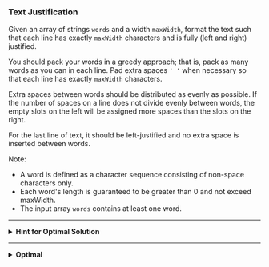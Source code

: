 ### Text Justification

Given an array of strings `words` and a width `maxWidth`, format the text such that each line has exactly `maxWidth` characters and is fully (left and right) justified.

You should pack your words in a greedy approach; that is, pack as many words as you can in each line. Pad extra spaces `' '` when necessary so that each line has exactly `maxWidth` characters.

Extra spaces between words should be distributed as evenly as possible. If the number of spaces on a line does not divide evenly between words, the empty slots on the left will be assigned more spaces than the slots on the right.

For the last line of text, it should be left-justified and no extra space is inserted between words.

Note:

* A word is defined as a character sequence consisting of non-space characters only.
* Each word's length is guaranteed to be greater than 0 and not exceed maxWidth.
* The input array `words` contains at least one word.

---
<details>
<summary><b>Hint for Optimal Solution</b></summary>
  
Process the lines one at a time; trying to fit as many words into a line as possible knowing that there must be at least 1 space between words. 

Then try to split the remaining spaces between each word. 

</details>

---
<details>
<summary><b>Optimal</b></summary>

This solution utilizes a `buffer` queue. At its core, we fill up the buffer until `maxWidth` is reached, then calculate the spacing required to form each line. 

First initialize an output array to hold the resulting lines. 

Next, initialize the `buffer` queue to contain the first string of our input `words` array, and a `bLen` variable, initialized to the length of this first word. `bLen`  indicates the minimum possible length of the buffer. 

Now, loop through the array, adding words to the `buffer` queue until `bLen > maxWidth`. Note that `bLen` must be incremented by `1 + len(word)`, since there must be at least 1 space between words. 

Once adding a string results in exceeding `maxWidth`, its time to process our string. There are two cases:

1. If `len(buffer) == 1`, put this word at the start of the string, then pad spaces to fill our `maxWidth` requirement.

2. Otherwise, we can now calculate the number of spaces required to fill between each word. 

<table><tr><td>

Since `bLen` denotes the minimum width, we can find the # of spaces left to fill with `extra = maxWidth - bLen`.

These spaces will have to be divided evenly between the word gaps. The number of gaps that we need to divide is equal to `len(buffer) - 1`, so we can find this padding amount with:
 `spaceCount = extra // (len(buffer) - 1) + 1`.

 The `+1` is required since our `bLen` is already accounting for a single space between words. 

Furthermore, there may still be some spaces left over, which must be allocated to the gaps on the left. We can calculate how many of these gaps need extra spaces with:
 `extraSpace = extra % (len(buffer) - 1)`

</td></tr></table>

Once the required spacing is calculated, simply fill the first `extraSpace` gaps with `spaceCount + 1` number of spaces, then fill the rest of the gaps with `spaceCount` number of spaces. 

Once a line has been formed, append it to the output, initialize our `buffer` to the currently iterated word, and reset `bLen` to the length of this word. 

Finally, at the end of the loop there may still be remaining words in the buffer. Simply add a single space between these remaining words, then pad extra spaces to fill our `maxWidth` requirement.

*Time: `O(n)`*
>We are iterating through the input `words` array a twice - once to fill our buffer and a second time to empty our buffer and form our lines. 

*Space: `O(n * maxWidth)`*
> The worst case is when each word is on its own line, each of which has a mininum length of maxWidth. 

```python
class Solution:
    def fullJustify(self, words: List[str], maxWidth: int) -> List[str]:
        buffer = [words[0]]
        bLen = len(words[0])
        out = []
        
        # Iterate through each word
        for i in range(1, len(words)):
            
            l = len(words[i])
            # If adding this word to the buffer results in bLen > maxWidth
            # its time to process a new line to our output
            if bLen + l + 1 > maxWidth:
                extra = maxWidth - bLen

                # If buffer length is 1
                if len(buffer) == 1:
                    out.append(buffer.pop(0) + " " * extra)
                    
                # Otherwise, calculate the space paddings necessary
                # then construct the line
                else:
                    spaceCount = extra // (len(buffer) - 1) + 1
                    extraSpace = extra % (len(buffer) - 1)

                    line = ""

                    while buffer:
                        line += buffer.pop(0)
                        if buffer:
                            line += " " * spaceCount
                            if extraSpace:
                                line += " "
                                extraSpace -= 1
                            
                    out.append(line)
                    
                bLen = l
            else:
                bLen += l + 1
                
            buffer.append(words[i])

        # Taking care of extra words in our buffer
        if buffer:
            out.append(" ".join(buffer) + " " * (maxWidth - bLen))
            
        return out
```

---